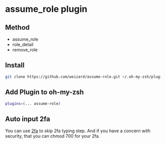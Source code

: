 # assume_role plugin

## Method

- assume_role
- role_detail
- remove_role

## Install

``` zsh
git clone https://github.com/weizard/assume-role.git ~/.oh-my-zsh/plugins
```

## Add Plugin to oh-my-zsh

```zsh
plugins=(... assume-role)
```

## Auto input 2fa

You can use [2fa](https://github.com/rsc/2fa) to skip 2fa typing step.
And if you have a concern with security, that you can chmod 700 for your 2fa.